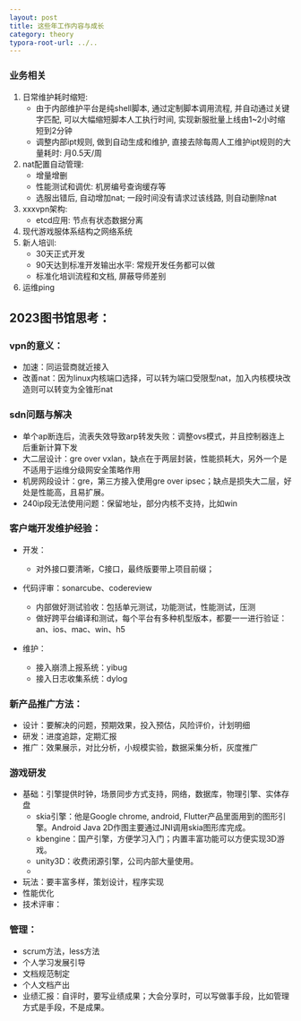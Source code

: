 ```yaml
---
layout: post
title: 这些年工作内容与成长
category: theory
typora-root-url: ../..
---
```


### 业务相关

1. 日常维护耗时缩短: 
   * 由于内部维护平台是纯shell脚本, 通过定制脚本调用流程, 并自动通过关键字匹配, 可以大幅缩短脚本人工执行时间, 实现新服批量上线由1~2小时缩短到2分钟
   * 调整内部ipt规则, 做到自动生成和维护, 直接去除每周人工维护ipt规则的大量耗时: 月0.5天/周
2. nat配置自动管理: 
   * 增量增删
   * 性能测试和调优: 机房编号查询缓存等
   * 选服出错后, 自动增加nat; 一段时间没有请求过该线路, 则自动删除nat
3. xxxvpn架构:
   * etcd应用: 节点有状态数据分离
4. 现代游戏服体系结构之网络系统
5. 新人培训:
   * 30天正式开发
   * 90天达到标准开发输出水平: 常规开发任务都可以做
   * 标准化培训流程和文档, 屏蔽导师差别
6. 运维ping



## 2023图书馆思考：

### vpn的意义：

* 加速：同运营商就近接入
* 改善nat：因为linux内核端口选择，可以转为端口受限型nat，加入内核模块改造则可以转变为全锥形nat

### sdn问题与解决

* 单个ap断连后，流表失效导致arp转发失败：调整ovs模式，并且控制器连上后重新计算下发
* 大二层设计：gre over vxlan，缺点在于两层封装，性能损耗大，另外一个是不适用于运维分级网安全策略作用
* 机房网段设计：gre，第三方接入使用gre over ipsec；缺点是损失大二层，好处是性能高，且易扩展。
* 240ip段无法使用问题：保留地址，部分内核不支持，比如win

### 客户端开发维护经验：

- 开发：

  	* 对外接口要清晰，C接口，最终版要带上项目前缀；
* 代码评审：sonarcube、codereview
  
  - 内部做好测试验收：包括单元测试，功能测试，性能测试，压测
  - 做好跨平台编译和测试，每个平台有多种机型版本，都要一一进行验证：an、ios、mac、win、h5

* 维护：
  * 接入崩溃上报系统：yibug
  * 接入日志收集系统：dylog

### 新产品推广方法：

- 设计：要解决的问题，预期效果，投入预估，风险评价，计划明细
- 研发：进度追踪，定期汇报
- 推广：效果展示，对比分析，小规模实验，数据采集分析，灰度推广

### 游戏研发
* 基础：引擎提供时钟，场景同步方式支持，网络，数据库，物理引擎、实体存盘
  * skia引擎：他是Google chrome, android, Flutter产品里面用到的图形引擎。Android Java 2D作图主要通过JNI调用skia图形库完成。
  * kbengine：国产引擎，方便学习入门；内置丰富功能可以方便实现3D游戏。
  * unity3D：收费闭源引擎，公司内部大量使用。
  * 
* 玩法：要丰富多样，策划设计，程序实现
* 性能优化
* 技术评审：

### 管理：
* scrum方法，less方法
* 个人学习发展引导
* 文档规范制定
* 个人文档产出
* 业绩汇报：自评时，要写业绩成果；大会分享时，可以写做事手段，比如管理方式是手段，不是成果。


